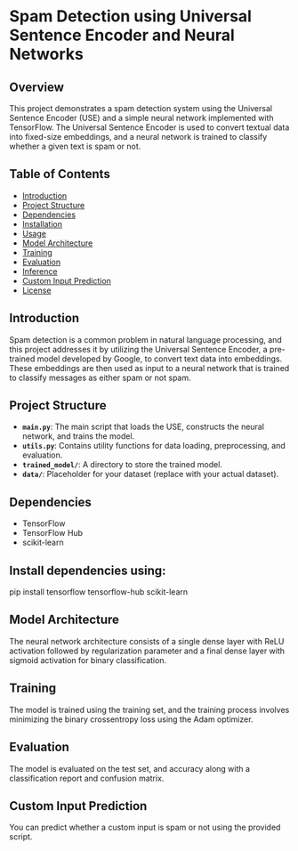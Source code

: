 # Spam Detection using Universal Sentence Encoder and Neural Networks

## Overview

This project demonstrates a spam detection system using the Universal Sentence Encoder (USE) and a simple neural network implemented with TensorFlow. The Universal Sentence Encoder is used to convert textual data into fixed-size embeddings, and a neural network is trained to classify whether a given text is spam or not.

## Table of Contents

- [Introduction](#introduction)
- [Project Structure](#project-structure)
- [Dependencies](#dependencies)
- [Installation](#installation)
- [Usage](#usage)
- [Model Architecture](#model-architecture)
- [Training](#training)
- [Evaluation](#evaluation)
- [Inference](#inference)
- [Custom Input Prediction](#custom-input-prediction)
- [License](#license)

## Introduction

Spam detection is a common problem in natural language processing, and this project addresses it by utilizing the Universal Sentence Encoder, a pre-trained model developed by Google, to convert text data into embeddings. These embeddings are then used as input to a neural network that is trained to classify messages as either spam or not spam.

## Project Structure

- **`main.py`**: The main script that loads the USE, constructs the neural network, and trains the model.
- **`utils.py`**: Contains utility functions for data loading, preprocessing, and evaluation.
- **`trained_model/`**: A directory to store the trained model.
- **`data/`**: Placeholder for your dataset (replace with your actual dataset).

## Dependencies

- TensorFlow
- TensorFlow Hub
- scikit-learn

## Install dependencies using:
pip install tensorflow tensorflow-hub scikit-learn

## Model Architecture
The neural network architecture consists of a single dense layer with ReLU activation followed by regularization parameter and a final dense layer with sigmoid activation for binary classification.

## Training
The model is trained using the training set, and the training process involves minimizing the binary crossentropy loss using the Adam optimizer.

## Evaluation
The model is evaluated on the test set, and accuracy along with a classification report and confusion matrix.

## Custom Input Prediction
You can predict whether a custom input is spam or not using the provided script.
